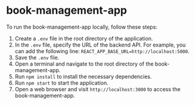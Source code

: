 # book-management-app

To run the book-management-app locally, follow these steps:

1. Create a `.env` file in the root directory of the application.
2. In the `.env` file, specify the URL of the backend API. For example, you can add the following line: `REACT_APP_BASE_URL=http://localhost:5000`.
3. Save the `.env` file.
4. Open a terminal and navigate to the root directory of the book-management-app.
5. Run `npm install` to install the necessary dependencies.
6. Run `npm start` to start the application.
7. Open a web browser and visit `http://localhost:3000` to access the book-management-app.
